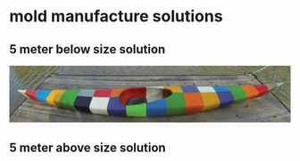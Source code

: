 # mold manufacture solutions

## 5 meter below size solution
![united componment solution](./body-solution-unites.jpg)

## 5 meter above size solution
